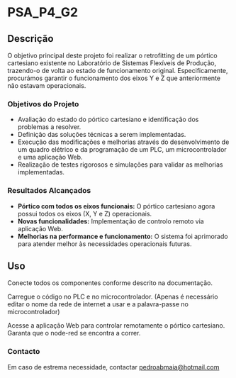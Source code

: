 # PSA_P4_G2
## Descrição
O objetivo principal deste projeto foi realizar o retrofitting de um pórtico cartesiano existente no Laboratório de Sistemas Flexíveis de Produção, trazendo-o de volta ao estado de funcionamento original. Especificamente, procurámos garantir o funcionamento dos eixos Y e Z que anteriormente não estavam operacionais.

### Objetivos do Projeto
 - Avaliação do estado do pórtico cartesiano e identificação dos problemas a resolver.
 - Definição das soluções técnicas a serem implementadas.
 - Execução das modificações e melhorias através do desenvolvimento de um quadro elétrico e da programação de um PLC, um microcontrolador e uma aplicação Web.
 - Realização de testes rigorosos e simulações para validar as melhorias implementadas.

### Resultados Alcançados
 - **Pórtico com todos os eixos funcionais:** O pórtico cartesiano agora possui todos os eixos (X, Y e Z) operacionais.
 - **Novas funcionalidades:** Implementação de controlo remoto via aplicação Web.
 - **Melhorias na performance e funcionamento:** O sistema foi aprimorado para atender melhor às necessidades operacionais futuras.


## Uso
Conecte todos os componentes conforme descrito na documentação.

Carregue o código no PLC e no microcontrolador. (Apenas é necessário editar o nome da rede de internet a usar e a palavra-passe no microcontrolador)

Acesse a aplicação Web para controlar remotamente o pórtico cartesiano. Garanta que o node-red se encontra a correr.

### Contacto
Em caso de estrema necessidade, contactar pedroabmaia@hotmail.com
